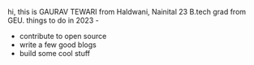 hi, this is GAURAV TEWARI  from Haldwani, Nainital 
23 B.tech grad from GEU.
things to do in 2023 - 
- contribute to open source
- write a few good blogs
- build some cool stuff
